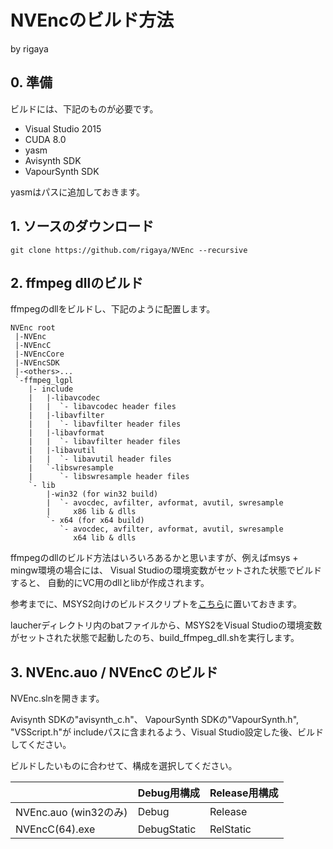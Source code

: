 
# NVEncのビルド方法
by rigaya  

## 0. 準備
ビルドには、下記のものが必要です。

- Visual Studio 2015
- CUDA 8.0
- yasm
- Avisynth SDK
- VapourSynth SDK

yasmはパスに追加しておきます。

## 1. ソースのダウンロード

```Batchfile
git clone https://github.com/rigaya/NVEnc --recursive
```

## 2. ffmpeg dllのビルド
ffmpegのdllをビルドし、下記のように配置します。
```
NVEnc root
 |-NVEnc
 |-NVEncC
 |-NVEncCore
 |-NVEncSDK
 |-<others>...
 `-ffmpeg_lgpl
    |- include
    |   |-libavcodec
    |   |  `- libavcodec header files
    |   |-libavfilter
    |   |  `- libavfilter header files
    |   |-libavformat
    |   |  `- libavfilter header files
    |   |-libavutil
    |   |  `- libavutil header files
    |   `-libswresample
    |      `- libswresample header files
    `- lib
        |-win32 (for win32 build)
        |  `- avocdec, avfilter, avformat, avutil, swresample
        |     x86 lib & dlls
        `- x64 (for x64 build)
           `- avocdec, avfilter, avformat, avutil, swresample
              x64 lib & dlls
```

ffmpegのdllのビルド方法はいろいろあるかと思いますが、例えばmsys + mingw環境の場合には、
Visual Studioの環境変数がセットされた状態でビルドすると、
自動的にVC用のdllとlibが作成されます。

参考までに、MSYS2向けのビルドスクリプトを[こちら](https://github.com/rigaya/build_scripts/tree/master/ffmpeg_dll)に置いておきます。

laucherディレクトリ内のbatファイルから、MSYS2をVisual Studioの環境変数がセットされた状態で起動したのち、build_ffmpeg_dll.shを実行します。

## 3. NVEnc.auo / NVEncC のビルド

NVEnc.slnを開きます。

Avisynth SDKの"avisynth_c.h"、
VapourSynth SDKの"VapourSynth.h", "VSScript.h"が
includeパスに含まれるよう、Visual Studio設定した後、ビルドしてください。

ビルドしたいものに合わせて、構成を選択してください。

|              |Debug用構成|Release用構成|
|:---------------------|:------|:--------|
|NVEnc.auo (win32のみ) | Debug | Release |
|NVEncC(64).exe | DebugStatic | RelStatic |
